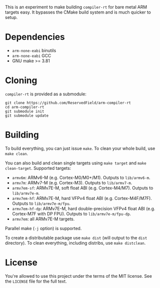 This is an experiment to make building `compiler-rt` for bare metal ARM targets
easy. It bypasses the CMake build system and is much quicker to setup.

# Dependencies

 * `arm-none-eabi` binutils
 * `arm-none-eabi` GCC
 * GNU make >= 3.81

# Cloning

`compiler-rt` is provided as a submodule:
```
git clone https://github.com/ReservedField/arm-compiler-rt
cd arm-compiler-rt
git submodule init
git submodule update
```

# Building

To build everything, you can just issue `make`. To clean your whole build, use
`make clean`.

You can also build and clean single targets using `make target` and
`make clean-target`. Supported targets:

 * `armv6m`: ARMv6-M (e.g. Cortex-M0/M0+/M1). Outputs to `lib/armv6-m`.
 * `armv7m`: ARMv7-M (e.g. Cortex-M3). Outputs to `lib/armv7-m`.
 * `armv7em-sf`: ARMv7E-M, soft float ABI (e.g. Cortex-M4/M7).
   Outputs to `lib/armv7e-m`.
 * `armv7em-hf`: ARMv7E-M, hard VFPv4 float ABI (e.g. Cortex-M4F/M7F).
   Outputs to `lib/armv7e-m/fpu`.
 * `armv7em-hf-dp`: ARMv7E-M, hard double-precision VFPv4 float ABI
   (e.g. Cortex-M7F with DP FPU). Outputs to `lib/armv7e-m/fpu-dp`.
 * `armv7em`: all ARMv7E-M targets.

Parallel make (`-j` option) is supported.

To create a distributable package use `make dist` (will output to the `dist`
directory). To clean everything, including distribs, use `make distclean`.

# License

You're allowed to use this project under the terms of the MIT license. See the
`LICENSE` file for the full text.
